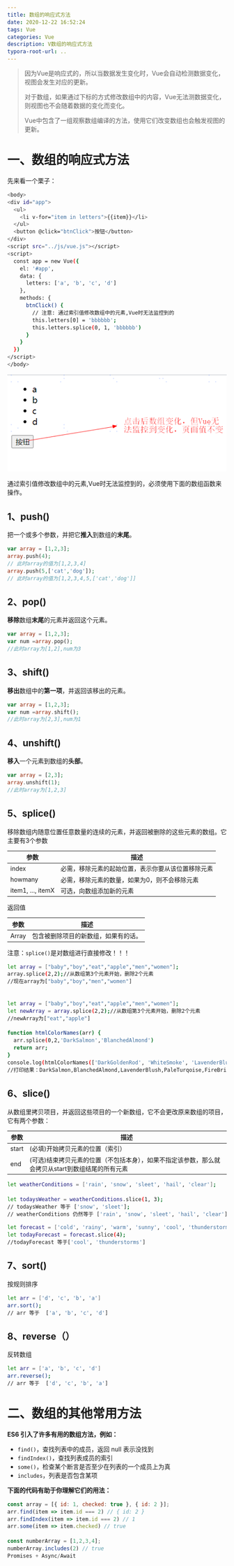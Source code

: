 ```yaml
---
title: 数组的响应式方法
date: 2020-12-22 16:52:24
tags: Vue
categories: Vue
description: V数组的响应式方法
typora-root-url: ..
---
```


> 因为Vue是响应式的，所以当数据发生变化时，Vue会自动检测数据变化，视图会发生对应的更新。
>
> 对于数组，如果通过下标的方式修改数组中的内容，Vue无法测数据变化，则视图也不会随着数据的变化而变化。
>
> Vue中包含了一组观察数组编译的方法，使用它们改变数组也会触发视图的更新。

# 一、数组的响应式方法

先来看一个栗子：

```bash
<body>
<div id="app">
  <ul>
    <li v-for="item in letters">{{item}}</li>
  </ul>
  <button @click="btnClick">按钮</button>
</div>
<script src="../js/vue.js"></script>
<script>
  const app = new Vue({
    el: '#app',
    data: {
      letters: ['a', 'b', 'c', 'd']
    },
    methods: {
      btnClick() {
        // 注意: 通过索引值修改数组中的元素,Vue时无法监控到的
        this.letters[0] = 'bbbbbb';
        this.letters.splice(0, 1, 'bbbbbb')
      }
    }
  })
</script>
</body>
```

![image-20201222182444845](/images/vue-03/image-20201222182444845.png)

通过索引值修改数组中的元素,Vue时无法监控到的，必须使用下面的数组函数来操作。

## 1、push()

把一个或多个参数，并把它**推入**到数组的**末尾**。

```php
var array = [1,2,3];
array.push(4);
// 此时array的值为[1,2,3,4]
array.push(5,['cat','dog']);
// 此时array的值为[1,2,3,4,5,['cat','dog']]
```

## 2、pop()

**移除**数组**末尾**的元素并返回这个元素。

```php
var array = [1,2,3];
var num =array.pop();
//此时array为[1,2],num为3
```

## 3、shift()

**移出**数组中的**第一项**，并返回该移出的元素。

```php
var array = [1,2,3];
var num =array.shift();
//此时array为[2,3],num为1
```

## 4、unshift()

**移入**一个元素到数组的**头部**。

```php
var array = [2,3];
array.unshift(1);
//此时array为[1,2,3]
```

## 5、splice()

 移除数组内随意位置任意数量的连续的元素，并返回被删除的这些元素的数组。它主要有3个参数

| 参数              | 描述                                               |
| ----------------- | -------------------------------------------------- |
| index             | 必需，移除元素的起始位置，表示你要从该位置移除元素 |
| howmany           | 必需，移除元素的数量，如果为0，则不会移除元素      |
| item1, ..., itemX | 可选，向数组添加新的元素                           |

返回值

| 参数  | 描述                                 |
| ----- | ------------------------------------ |
| Array | 包含被删除项目的新数组，如果有的话。 |

注意：`splice()`是对数组进行直接修改！！！



```bash
let array = ["baby","boy","eat","apple","men","women"];
array.splice(2,2);//从数组第3个元素开始，删除2个元素
//现在array为["baby","boy","men","women"]


let array = ["baby","boy","eat","apple","men","women"];
let newArray = array.splice(2,2);//从数组第3个元素开始，删除2个元素
//newArray为["eat","apple"]

function htmlColorNames(arr) {
  arr.splice(0,2,'DarkSalmon','BlanchedAlmond')
  return arr;
} 
console.log(htmlColorNames(['DarkGoldenRod', 'WhiteSmoke', 'LavenderBlush', 'PaleTurqoise', 'FireBrick']));
//打印结果：DarkSalmon,BlanchedAlmond,LavenderBlush,PaleTurqoise,FireBrick
```

## 6、slice()

从数组里拷贝项目，并返回这些项目的一个新数组，它不会更改原来数组的项目，它有两个参数：

| 参数  | 描述                                                         |
| ----- | ------------------------------------------------------------ |
| start | (必填)开始拷贝元素的位置（索引）                             |
| end   | (可选)结束拷贝元素的位置（不包括本身），如果不指定该参数，那么就会拷贝从start到数组结尾的所有元素 |

```bash
let weatherConditions = ['rain', 'snow', 'sleet', 'hail', 'clear'];

let todaysWeather = weatherConditions.slice(1, 3);
// todaysWeather 等于 ['snow', 'sleet'];
// weatherConditions 仍然等于 ['rain', 'snow', 'sleet', 'hail', 'clear']
```

```bash
let forecast = ['cold', 'rainy', 'warm', 'sunny', 'cool', 'thunderstorms'];
let todayForecast = forecast.slice(4);
//todayForecast 等于['cool', 'thunderstorms']
```

## 7、sort()

按规则排序

```bash
let arr = ['d', 'c', 'b', 'a']
arr.sort(); 
// arr 等于  ['a', 'b', 'c', 'd']
```

## 8、reverse（）

反转数组

```bash
let arr = ['a', 'b', 'c', 'd']
arr.reverse(); 
// arr 等于  ['d', 'c', 'b', 'a']
```

# 二、数组的其他常用方法

**ES6 引入了许多有用的数组方法，例如：**

- `find()`，查找列表中的成员，返回 null 表示没找到
- `findIndex()`，查找列表成员的索引
- `some()`，检查某个断言是否至少在列表的一个成员上为真
- `includes`，列表是否包含某项

**下面的代码有助于你理解它们的用法：**

```js
const array = [{ id: 1, checked: true }, { id: 2 }];
arr.find(item => item.id === 2) // { id: 2 }
arr.findIndex(item => item.id === 2) // 1
arr.some(item => item.checked) // true

const numberArray = [1,2,3,4];
numberArray.includes(2) // true
Promises + Async/Await
```